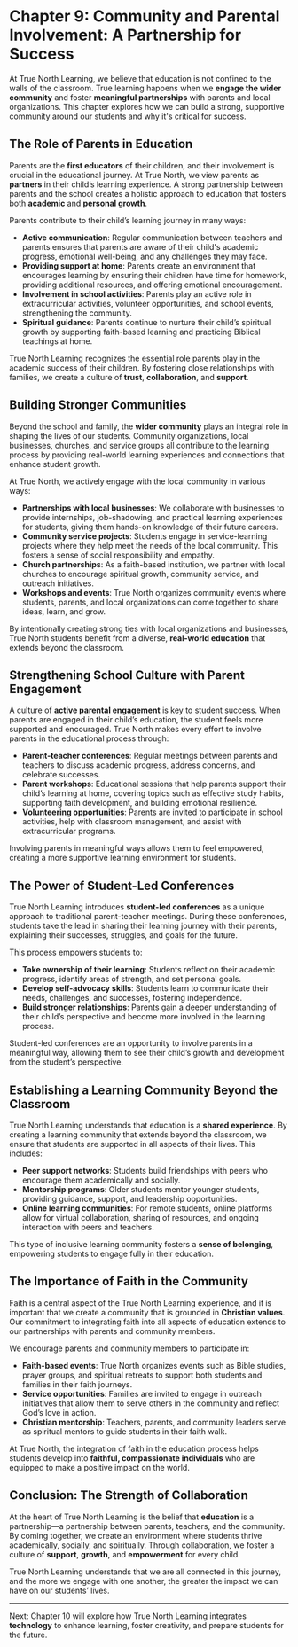 # Chapter 9: Community and Parental Involvement: A Partnership for Success

At True North Learning, we believe that education is not confined to the walls of the classroom. True learning happens when we **engage the wider community** and foster **meaningful partnerships** with parents and local organizations. This chapter explores how we can build a strong, supportive community around our students and why it's critical for success.

## The Role of Parents in Education

Parents are the **first educators** of their children, and their involvement is crucial in the educational journey. At True North, we view parents as **partners** in their child’s learning experience. A strong partnership between parents and the school creates a holistic approach to education that fosters both **academic** and **personal growth**.

Parents contribute to their child’s learning journey in many ways:

- **Active communication**: Regular communication between teachers and parents ensures that parents are aware of their child's academic progress, emotional well-being, and any challenges they may face.
- **Providing support at home**: Parents create an environment that encourages learning by ensuring their children have time for homework, providing additional resources, and offering emotional encouragement.
- **Involvement in school activities**: Parents play an active role in extracurricular activities, volunteer opportunities, and school events, strengthening the community.
- **Spiritual guidance**: Parents continue to nurture their child’s spiritual growth by supporting faith-based learning and practicing Biblical teachings at home.

True North Learning recognizes the essential role parents play in the academic success of their children. By fostering close relationships with families, we create a culture of **trust**, **collaboration**, and **support**.

## Building Stronger Communities

Beyond the school and family, the **wider community** plays an integral role in shaping the lives of our students. Community organizations, local businesses, churches, and service groups all contribute to the learning process by providing real-world learning experiences and connections that enhance student growth.

At True North, we actively engage with the local community in various ways:

- **Partnerships with local businesses**: We collaborate with businesses to provide internships, job-shadowing, and practical learning experiences for students, giving them hands-on knowledge of their future careers.
- **Community service projects**: Students engage in service-learning projects where they help meet the needs of the local community. This fosters a sense of social responsibility and empathy.
- **Church partnerships**: As a faith-based institution, we partner with local churches to encourage spiritual growth, community service, and outreach initiatives.
- **Workshops and events**: True North organizes community events where students, parents, and local organizations can come together to share ideas, learn, and grow.

By intentionally creating strong ties with local organizations and businesses, True North students benefit from a diverse, **real-world education** that extends beyond the classroom.

## Strengthening School Culture with Parent Engagement

A culture of **active parental engagement** is key to student success. When parents are engaged in their child’s education, the student feels more supported and encouraged. True North makes every effort to involve parents in the educational process through:

- **Parent-teacher conferences**: Regular meetings between parents and teachers to discuss academic progress, address concerns, and celebrate successes.
- **Parent workshops**: Educational sessions that help parents support their child’s learning at home, covering topics such as effective study habits, supporting faith development, and building emotional resilience.
- **Volunteering opportunities**: Parents are invited to participate in school activities, help with classroom management, and assist with extracurricular programs.

Involving parents in meaningful ways allows them to feel empowered, creating a more supportive learning environment for students.

## The Power of Student-Led Conferences

True North Learning introduces **student-led conferences** as a unique approach to traditional parent-teacher meetings. During these conferences, students take the lead in sharing their learning journey with their parents, explaining their successes, struggles, and goals for the future.

This process empowers students to:

- **Take ownership of their learning**: Students reflect on their academic progress, identify areas of strength, and set personal goals.
- **Develop self-advocacy skills**: Students learn to communicate their needs, challenges, and successes, fostering independence.
- **Build stronger relationships**: Parents gain a deeper understanding of their child’s perspective and become more involved in the learning process.

Student-led conferences are an opportunity to involve parents in a meaningful way, allowing them to see their child’s growth and development from the student’s perspective.

## Establishing a Learning Community Beyond the Classroom

True North Learning understands that education is a **shared experience**. By creating a learning community that extends beyond the classroom, we ensure that students are supported in all aspects of their lives. This includes:

- **Peer support networks**: Students build friendships with peers who encourage them academically and socially.
- **Mentorship programs**: Older students mentor younger students, providing guidance, support, and leadership opportunities.
- **Online learning communities**: For remote students, online platforms allow for virtual collaboration, sharing of resources, and ongoing interaction with peers and teachers.

This type of inclusive learning community fosters a **sense of belonging**, empowering students to engage fully in their education.

## The Importance of Faith in the Community

Faith is a central aspect of the True North Learning experience, and it is important that we create a community that is grounded in **Christian values**. Our commitment to integrating faith into all aspects of education extends to our partnerships with parents and community members.

We encourage parents and community members to participate in:

- **Faith-based events**: True North organizes events such as Bible studies, prayer groups, and spiritual retreats to support both students and families in their faith journeys.
- **Service opportunities**: Families are invited to engage in outreach initiatives that allow them to serve others in the community and reflect God’s love in action.
- **Christian mentorship**: Teachers, parents, and community leaders serve as spiritual mentors to guide students in their faith walk.

At True North, the integration of faith in the education process helps students develop into **faithful, compassionate individuals** who are equipped to make a positive impact on the world.

## Conclusion: The Strength of Collaboration

At the heart of True North Learning is the belief that **education** is a partnership—a partnership between parents, teachers, and the community. By coming together, we create an environment where students thrive academically, socially, and spiritually. Through collaboration, we foster a culture of **support**, **growth**, and **empowerment** for every child. 

True North Learning understands that we are all connected in this journey, and the more we engage with one another, the greater the impact we can have on our students’ lives.

---

Next: Chapter 10 will explore how True North Learning integrates **technology** to enhance learning, foster creativity, and prepare students for the future.
